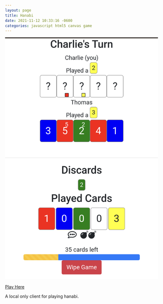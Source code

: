 ```yaml
---
layout: page
title: Hanabi
date: 2021-11-12 10:33:16 -0600
categories: javascript html5 canvas game
---
```


[![Image of Hanabi gameplay. Click to navigate to game.](../assets/hanabi/gameplay.png)](https://cwynn.com/hanabi)

[Play Here](https://cwynn.com/hanabi)

A local only client for playing hanabi.

